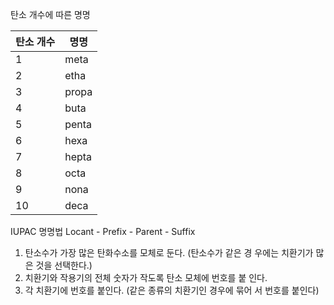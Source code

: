 탄소 개수에 따른 명명

| 탄소 개수 | 명명    |
| ----- | ----- |
| 1     | meta  |
| 2     | etha  |
| 3     | propa |
| 4     | buta  |
| 5     | penta |
| 6     | hexa  |
| 7     | hepta |
| 8     | octa  |
| 9     | nona  |
| 10    | deca  |


IUPAC 명명법
Locant - Prefix - Parent - Suffix
1. 탄소수가 가장 많은 탄화수소를 모체로 둔다. (탄소수가 같은 경 우에는 치환기가 많은 것을 선택한다.) 
2. 치환기와 작용기의 전체 숫자가 작도록 탄소 모체에 번호를 붙 인다. 
3. 각 치환기에 번호를 붙인다. (같은 종류의 치환기인 경우에 묶어 서 번호를 붙인다)